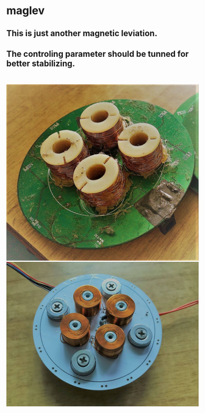 # maglev

## This is just another magnetic leviation.</br>
## The controling parameter should be tunned for better stabilizing.</br></br>

![pcb_1](/img/pcb_1.jpg)
![pcb_2](/img/pcb_2.jpg)

